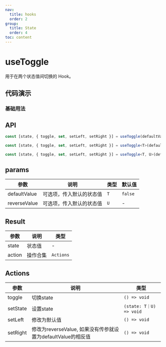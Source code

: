 ```yaml
---
nav:
  title: hooks
  order: 2
group: 
  title: State
  order: 4
toc: content
---
```


# useToggle

用于在两个状态值间切换的 Hook。

## 代码演示

### 基础用法

<code src="./demo/demo1.tsx"></code>
<code src="./demo/demo2.tsx"></code>

## API

```typescript
const [state, { toggle, set, setLeft, setRight }] = useToggle(defaultValue?: boolean);

const [state, { toggle, set, setLeft, setRight }] = useToggle<T>(defaultValue: T);

const [state, { toggle, set, setLeft, setRight }] = useToggle<T, U>(defaultValue: T, reverseValue: U)
```

## params
|参数|说明|类型|默认值|
|---|---|---|---|
|defaultValue|可选项，传入默认的状态值|`T`|`false`|
|reverseValue|可选项，传入默认的状态值|`U`|-|

## Result

|参数|说明|类型|
|---|---|---|
|state|状态值|-|
|action|操作合集|`Actions`|

## Actions
|参数|说明|类型|
|---|---|---|
|toggle|切换state|`() => void`|
|setState|设置state|`(state: T｜U) => void`|
|setLeft|修改为默认值|`() => void`|
|setRight|修改为reverseValue, 如果没有传参就设置为defaultValue的相反值|`() => void`|
